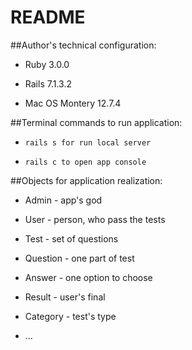 # README

##Author's technical configuration:

* Ruby 3.0.0

* Rails 7.1.3.2

* Mac OS Montery 12.7.4

##Terminal commands to run application:

* `rails s for run local server`

* `rails c to open app console`

##Objects for application realization:

* Admin - app's god

* User - person, who pass the tests

* Test - set of questions

* Question - one part of test

* Answer - one option to choose

* Result - user's final

* Category - test's type

* ...
